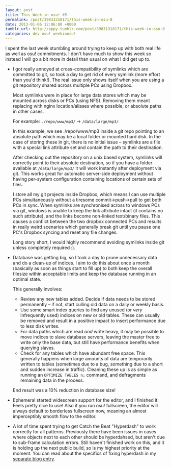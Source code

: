 ```yaml
---
layout: post
title: This Week in osu! #8
permalink: /post/39831318171/this-week-in-osu-8
date: 2013-01-06 12:06:00 +0000
tumblr_url: http://pppy.tumblr.com/post/39831318171/this-week-in-osu-8
categories: dev osu! weekinosu!
---
```

I spent the last week stumbling around trying to keep up with both real life as well as osu! commitments. I don't have much to show this week so instead I will go a bit more in detail than usual on what I did get up to.

*	I got really annoyed at cross-compatibility of symlinks which are committed to git, so took a day to get rid of every symlink (more effort than you'd think!). The real issue only shows itself when you are using a git repository shared across multiple PCs using Dropbox. 

	Most symlinks were in place for large data stores which may be mounted across disks or PCs (using NFS). Removing them meant replacing with nginx location/aliases where possible, or absolute paths in other cases.

	For example: `./repo/www/mp3/` → `/data/large/mp3/`
	
	In this example, we see ./repo/www/mp3 inside a git repo pointing to an absolute path which may be a local folder or mounted hard disk. In the case of storing these in git, there is no initial issue – symlinks are a file with a special link attribute set and contain the path to their destination.
	
	After checking out the repository on a unix based system, symlinks will correctly point to their absolute destination, so if you have a folder available at `/data/large/mp3/` it will work instantly after deployment via git. This works great for automatic server-side deployment without having per-system configuration containing locations of certain sets of files.
	
	I store all my git projects inside Dropbox, which means I can use multiple PCs simultaneously without a tiresome commit->push->pull to get both PCs in sync. When symlinks are synchronised across to windows PCs via git, windows is unable to keep the link attribute intact (it contains no such attribute), and the links become non-linked text/binary files. This causes a conflict between the two dropbox connected PCs and results in really weird scenarios which generally break git until you pause one PC's Dropbox syncing and reset any file changes.
	
	Long story short, I would highly recommend avoiding symlinks inside git unless completely required :).

*	Database was getting big, so I took a day to prune unnecessary data and do a clean-up of indices. I aim to do this about once a month (basically as soon as things start to fill up) to both keep the overall filesize within acceptable limits and keep the database running in an optimal state.

	This generally involves:
	
	*	Review any new tables added. Decide if data needs to be stored permanently – if not, start culling old data on a daily or weekly basis.
	*	Use some smart index queries to find any unused (or *very* infrequently used) indices on new or old tables. These can usually be removed and result in a positive impact to insert performance due to less disk writes.
	*	For data paths which are read *and* write heavy, it may be possible to move indices to slave database servers, leaving the master free to write only the base data, but still have performance benefits when querying slaves.
	*	Check for any tables which have abundant free space. This generally happens when large amounts of data are temporarily written to tables (sometimes due to a bug, something due to a short and sudden increase in traffic). Cleaning these up is as simple as running an `OPTIMIZE TABLES n;` command, and defragments remaining data in the process.

	End result was a 10% reduction in database size!

*	Ephemeral started widescreen support for the editor, and I finished it. Feels pretty nice to use! Also if you run osu! fullscreen, the editor will always default to borderless fullscreen now, meaning an almost imperceptibly smooth flow to the editor.

*	A lot of time spent trying to get Catch the Beat "Hyperdash" to work correctly for all patterns. Previously there have been issues in cases where objects next to each other should be hyperdahsed, but aren't due to sub-frame calculation errors. Still haven't finished work on this, and it is holding up the next public build, so is my highest priority at the moment. You can read about the specifics of fixing hyperdash in my [separate blog entry](http://blog.ppy.sh/post/39917651337/getting-hyperdash-right).